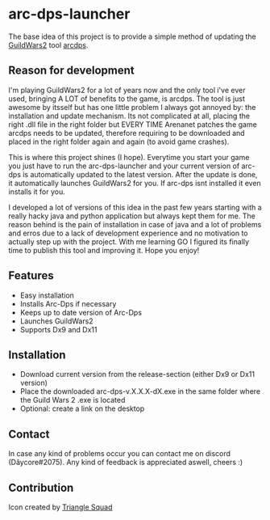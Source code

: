 # arc-dps-launcher

The base idea of this project is to provide a simple method of updating the [GuildWars2](https://www.guildwars2.com) tool [arcdps](https://www.deltaconnected.com/arcdps/).

## Reason for development

I'm playing GuildWars2 for a lot of years now and the only tool i've ever used, bringing A LOT of benefits to the game, is arcdps. The tool is just awesome by itsself but has one little problem I always got annoyed by: the installation and update mechanism. Its not complicated at all, placing the right .dll file in the right folder but EVERY TIME Arenanet patches the game arcdps needs to be updated, therefore requiring to be downloaded and placed in the right folder again and again (to avoid game crashes).

This is where this project shines (I hope). Everytime you start your game you just have to run the arc-dps-launcher and your current version of arc-dps is automatically updated to the latest version. After the update is done, it automatically launches GuildWars2 for you. If arc-dps isnt installed it even installs it for you.

I developed a lot of versions of this idea in the past few years starting with a really hacky java and python application but always kept them for me. The reason behind is the pain of installation in case of java and a lot of problems and erros due to a lack of development experience and no motivation to actually step up with the project. With me learning GO I figured its finally time to publish this tool and improving it. Hope you enjoy!

## Features

* Easy installation
* Installs Arc-Dps if necessary
* Keeps up to date version of Arc-Dps
* Launches GuildWars2
* Supports Dx9 and Dx11

## Installation

* Download current version from the release-section (either Dx9 or Dx11 version)
* Place the downloaded arc-dps-v.X.X.X-dX.exe in the same folder where the Guild Wars 2 .exe is located
* Optional: create a link on the desktop

## Contact

In case any kind of problems occur you can contact me on discord (Dâycore#2075). Any kind of feedback is appreciated aswell, cheers :)

## Contribution

Icon created by [Triangle Squad](https://www.flaticon.com/free-icons/rocket)
